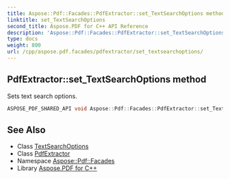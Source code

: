 ```yaml
---
title: Aspose::Pdf::Facades::PdfExtractor::set_TextSearchOptions method
linktitle: set_TextSearchOptions
second_title: Aspose.PDF for C++ API Reference
description: 'Aspose::Pdf::Facades::PdfExtractor::set_TextSearchOptions method. Sets text search options in C++.'
type: docs
weight: 800
url: /cpp/aspose.pdf.facades/pdfextractor/set_textsearchoptions/
---
```

## PdfExtractor::set_TextSearchOptions method


Sets text search options.

```cpp
ASPOSE_PDF_SHARED_API void Aspose::Pdf::Facades::PdfExtractor::set_TextSearchOptions(System::SharedPtr<Aspose::Pdf::Text::TextSearchOptions> value)
```

## See Also

* Class [TextSearchOptions](../../../aspose.pdf.text/textsearchoptions/)
* Class [PdfExtractor](../)
* Namespace [Aspose::Pdf::Facades](../../)
* Library [Aspose.PDF for C++](../../../)
